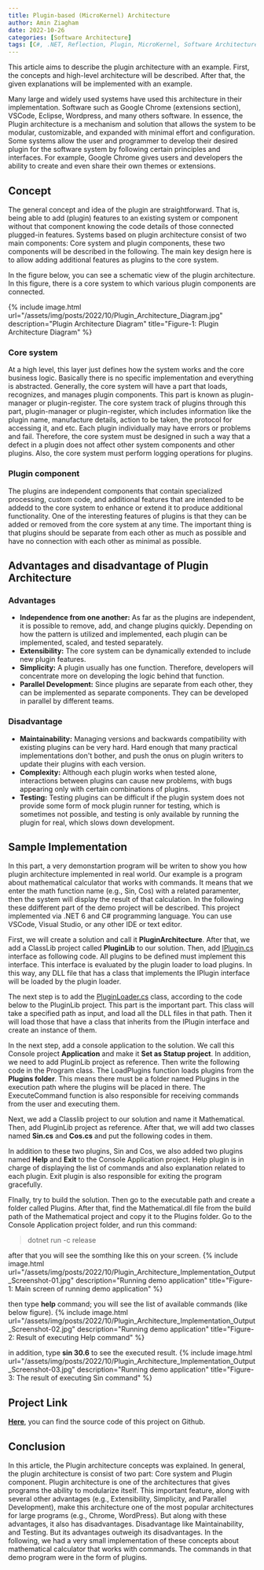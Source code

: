 ```yaml
---
title: Plugin-based (MicroKernel) Architecture
author: Amin Ziagham
date: 2022-10-26
categories: [Software Architecture]
tags: [C#, .NET, Reflection, Plugin, MicroKernel, Software Architecture]
---
```


This article aims to describe the plugin architecture with an example. First, the concepts and high-level architecture will be described. After that, the given explanations will be implemented with an example.

Many large and widely used systems have used this architecture in their implementation. Software such as Google Chrome (extensions section), VSCode, Eclipse, Wordpress, and many others software. In essence, the Plugin architecture is a mechanism and solution that allows the system to be modular, customizable, and expanded with minimal effort and configuration. Some systems allow the user and programmer to develop their desired plugin for the software system by following certain principles and interfaces. For example, Google Chrome gives users and developers the ability to create and even share their own themes or extensions.

## Concept
The general concept and idea of the plugin are straightforward. That is, being able to add (plugin) features to an existing system or component without that component knowing the code details of those connected plugged-in features. Systems based on plugin architecture consist of two main components: Core system and plugin components, these two components will be described in the following. The main key design here is to allow adding additional features as plugins to the core system.

In the figure below, you can see a schematic view of the plugin architecture. In this figure, there is a core system to which various plugin components are connected.

{% include image.html url="/assets/img/posts/2022/10/Plugin_Architecture_Diagram.jpg" description="Plugin Architecture Diagram" title="Figure-1: Plugin Architecture Diagram" %}

### Core system
At a high level, this layer just defines how the system works and the core business logic. Basically there is no specific implementation and everything is abstracted. Generally, the core system will have a part that loads, recognizes, and manages plugin components. This part is known as plugin-manager or plugin-register. The core system track of plugins through this part, plugin-manager or plugin-register, which includes information like the plugin name, manufacture details, action to be taken, the protocol for accessing it, and etc. Each plugin individually may have errors or problems and fail. Therefore, the core system must be designed in such a way that a defect in a plugin does not affect other system components and other plugins. Also, the core system must perform logging operations for plugins.

### Plugin component
The plugins are independent components that contain specialized processing, custom code, and additional features that are intended to be addedd to the core system to enhance or extend it to produce additional functionality. One of the interesting features of plugins is that they can be added or removed from the core system at any time. The important thing is that plugins should be separate from each other as much as possible and have no connection with each other as minimal as possible.

## Advantages and disadvantage of Plugin Architecture
### Advantages
- **Independence from one another:** As far as the plugins are independent, it is possible to remove, add, and change plugins quickly. Depending on how the pattern is utilized and implemented, each plugin can be implemented, scaled, and tested separately.
- **Extensibility:** The core system can be dynamically extended to include new plugin features.
- **Simplicity:** A plugin usually has one function. Therefore, developers will concentrate more on developing the logic behind that function.
- **Parallel Development:** Since plugins are separate from each other, they can be implemented as separate components. They can be developed in parallel by different teams.

### Disadvantage
- **Maintainability:** Managing versions and backwards compatibility with existing plugins can be very hard. Hard enough that many practical implementations don't bother, and push the onus on plugin writers to update their plugins with each version.
- **Complexity:** Although each plugin works when tested alone, interactions between plugins can cause new problems, with bugs appearing only with certain combinations of plugins.
- **Testing:** Testing plugins can be difficult if the plugin system does not provide some form of mock plugin runner for testing, which is sometimes not possible, and testing is only available by running the plugin for real, which slows down development.

## Sample Implementation
In this part, a very demonstartion program will be writen to show you how plugin architecture implemented in real world. Our example is a program about mathematical calculator that works with commands. It means that we enter the math function name (e.g., Sin, Cos) with a related paramenter, then the system will display the result of that calculation. In the following these ddifferent part of the demo project will be described. This project implemented via .NET 6 and C# programming language. You can use VSCode, Visual Studio, or any other IDE or text editor.

First, we will create a solution and call it **PluginArchitecture**. After that, we add a ClassLib project called **PluginLib** to our solution. Then, add <u>IPlugin.cs</u> interface as following code. All plugins to be defined must implement this interface. This interface is evaluated by the plugin loader to load plugins. In this way, any DLL file that has a class that implements the IPlugin interface will be loaded by the plugin loader.
<script src="https://gist.github.com/ziagham/389a73ad4865951b782c676a488c351a.js"></script>

The next step is to add the <u>PluginLoader.cs</u> class, according to the code below to the PluginLib project. This part is the important part. This class will take a specified path as input, and load all the DLL files in that path. Then it will load those that have a class that inherits from the IPlugin interface and create an instance of them.
<script src="https://gist.github.com/ziagham/7ffb6e65e14947aa66f2ea6006dac988.js"></script>

In the next step, add a console application to the solution. We call this Console project **Application** and make it **Set as Statup project**. In addition, we need to add PluginLib project as reference. Then write the following code in the Program class. The LoadPlugins function loads plugins from the **Plugins folder**. This means there must be a folder named Plugins in the execution path where the plugins will be placed in there. The ExecuteCommand function is also responsible for receiving commands from the user and executing them.
<script src="https://gist.github.com/ziagham/197c1982772540e8e800fdb03fbf0b3d.js"></script>

Next, we add a Classlib project to our solution and name it Mathematical. Then, add PluginLib project as reference. After that, we will add two classes named **Sin.cs** and **Cos.cs** and put the following codes in them.

<script src="https://gist.github.com/ziagham/d049f05df0032f2089025a88473b631b.js"></script>

<script src="https://gist.github.com/ziagham/cdc71e663ef11e4bf30f025db1d2a075.js"></script>

In addition to these two plugins, Sin and Cos, we also added two plugins named **Help** and **Exit** to the Console Application project. Help plugin is in charge of displaying the list of commands and also explanation related to each plugin. Exit plugin is also responsible for exiting the program gracefully.

FInally, try to build the solution. Then go to the executable path and create a folder called Plugins. After that, find the Mathematical.dll file from the build path of the Mathematical project and copy it to the Plugins folder. Go to the Console Application project folder, and run this command:

> dotnet run -c release

after that you will see the somthing like this on your screen.
{% include image.html url="/assets/img/posts/2022/10/Plugin_Architecture_Implementation_Output_Screenshot-01.jpg" description="Running demo application" title="Figure-1: Main screen of running demo application" %}

then type **help** command; you will see the list of available commands (like below figure).
{% include image.html url="/assets/img/posts/2022/10/Plugin_Architecture_Implementation_Output_Screenshot-02.jpg" description="Running demo application" title="Figure-2: Result of executing Help command" %}

in addition, type **sin 30.6** to see the executed result.
{% include image.html url="/assets/img/posts/2022/10/Plugin_Architecture_Implementation_Output_Screenshot-03.jpg" description="Running demo application" title="Figure-3: The result of executing Sin command" %}

## Project Link
<a target="_blank" href="https://github.com/NextCodeBlock/PluginArchitecture-Demo">**Here**</a>, you can find the source code of this project on Github.

## Conclusion
In this article, the Plugin architecture concepts was explained. In general, the plugin architecture is consist of two part: Core system and Plugin component. Plugin architecture is one of the architectures that gives programs the ability to modularize itself. This important feature, along with several other advantages (e.g., Extensibility, Simplicity, and Parallel Development), make this architecture one of the most popular architectures for large programs (e.g., Chrome, WordPress). But along with these advantages, it also has disadvantages. Disadvantage like Maintainability, and Testing. But its advantages outweigh its disadvantages. In the following, we had a very small implementation of these concepts about mathematical calculator that works with commands. The commands in that demo program were in the form of plugins.